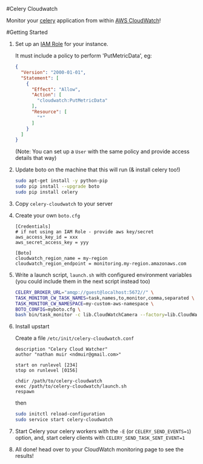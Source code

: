 #Celery Cloudwatch

Monitor your [celery](http://www.celeryproject.org/) application from within [AWS CloudWatch](http://aws.amazon.com/cloudwatch/)!

#Getting Started

1. Set up an [IAM Role](http://docs.aws.amazon.com/AWSEC2/latest/UserGuide/iam-roles-for-amazon-ec2.html) for your instance.

    It must include a policy to perform 'PutMetricData', eg:
    ```json
    {
      "Version": "2000-01-01",
      "Statement": [
        {
          "Effect": "Allow",
          "Action": [
            "cloudwatch:PutMetricData"
          ],
          "Resource": [
            "*"
          ]
        }
      ]
    }

    ```
    (Note: You can set up a `User` with the same policy and provide access details that way)

2. Update boto on the machine that this will run (& install celery too!)

    ```sh
    sudo apt-get install -y python-pip
    sudo pip install --upgrade boto
    sudo pip install celery
    ```

3. Copy `celery-cloudwatch` to your server

4. Create your own `boto.cfg`

    ```
    [Credentials]
    # if not using an IAM Role - provide aws key/secret
    aws_access_key_id = xxx
    aws_secret_access_key = yyy

    [Boto]
    cloudwatch_region_name = my-region
    cloudwatch_region_endpoint = monitoring.my-region.amazonaws.com

    ```

5. Write a launch script, `launch.sh` with configured environment variables (you could include them in the next script instead too)
    ```sh
    CELERY_BROKER_URL="amqp://guest@localhost:5672//" \
    TASK_MONITOR_CW_TASK_NAMES=task,names,to,monitor,comma,separated \
    TASK_MONITOR_CW_NAMESPACE=my-custom-aws-namespace \
    BOTO_CONFIG=myboto.cfg \
    bash bin/task_monitor -c lib.CloudWatchCamera --factory=lib.CloudWatchCameraFactory --freq=60
    ```

6. Install upstart

    Create a file `/etc/init/celery-cloudwatch.conf`
    ```
    description "Celery Cloud Watcher"
    author "nathan muir <ndmuir@gmail.com>"

    start on runlevel [234]
    stop on runlevel [0156]

    chdir /path/to/celery-cloudwatch
    exec /path/to/celery-cloudwatch/launch.sh
    respawn
    ```

    then
    ```sh
    sudo initctl reload-configuration
    sudo service start celery-cloudwatch
    ```


7. Start Celery your celery workers with the `-E` (or `CELERY_SEND_EVENTS=1`) option, and, start celery clients with `CELERY_SEND_TASK_SENT_EVENT=1`

8. All done! head over to your CloudWatch monitoring page to see the results!

